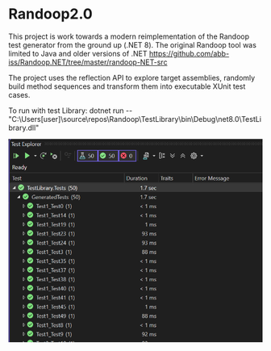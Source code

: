 # Randoop2.0



This project is work towards a modern reimplementation of the Randoop test generator from the ground up (.NET 8). 
The original Randoop tool was limited to Java and older versions of .NET
https://github.com/abb-iss/Randoop.NET/tree/master/randoop-NET-src

The project uses the reflection API to explore target assemblies, randomly build method sequences and transform them into executable XUnit test cases.


To run with test Library:
dotnet run -- "C:\Users\[user]\source\repos\Randoop\TestLibrary\bin\Debug\net8.0\TestLibrary.dll"


![demotestlib](https://github.com/tarasermolenko/Randoop2.0/blob/dev/ReadMeImages/demoimage.png?raw=true)
